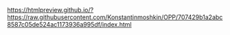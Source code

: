 https://htmlpreview.github.io/?https://raw.githubusercontent.com/Konstantinmoshkin/OPP/707429b1a2abc8587c05de524ac1173936a995df/index.html
